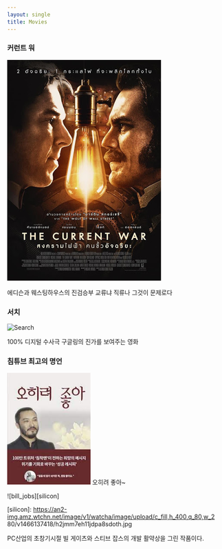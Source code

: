```yaml
---
layout: single
title: Movies
---
```

### 커런트 워
![lupy](/assets/images/CurWar.jpg) 

에디슨과 웨스팅하우스의 진검승부 
교류냐 직류나 그것이 문제로다 

### 서치
![Search][meme]

[meme]: https://ko.wikipedia.org/wiki/%ED%8C%8C%EC%9D%BC:%EC%98%81%ED%99%94_%EC%84%9C%EC%B9%98.jpg
100% 디지털 수사극 
구글링의 진가를 보여주는 영화

### 침튜브 최고의 명언 
[![5he_ryeo_Joa](/assets/images/5he_ryeo_Joa.jpg "오히려 좋아~")](https://www.google.com/url?sa=i&url=https%3A%2F%2Fblog.naver.com%2FPostView.nhn%3FblogId%3Dchoiyun9873%26logNo%3D222274703367%26parentCategoryNo%3D%26categoryNo%3D10%26viewDate%3D%26isShowPopularPosts%3Dfalse%26from%3DpostView&psig=AOvVaw2bo6sHUPf_G468rUUyaY4j&ust=1620365330458000&source=images&cd=vfe&ved=0CAIQjRxqFwoTCJDTu7KptPACFQAAAAAdAAAAABAJ) 
오히려 좋아~


![bill_jobs][silicon] 

[silicon]: https://an2-img.amz.wtchn.net/image/v1/watcha/image/upload/c_fill,h_400,q_80,w_2 80/v1466137418/h2jmm7eh11jdpa8sdoth.jpg 

PC산업의 초창기시절 빌 게이츠와 스티브 잡스의 개발 활약상을 그린 작품이다.  
